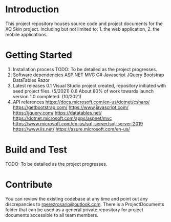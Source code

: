 # Introduction 
This project repository houses source code and project documents for the XO Skin project. Including but not limited to: 1. the web application, 2. the mobile applications.
# Getting Started
1.	Installation process
TODO: To be detailed as the project progresses.
2.	Software dependencies
ASP.NET MVC
C#
Javascript
JQuery
Bootstrap
DataTables
Razor
3.	Latest releases
0.1 Visual Studio project created, repository initiated with seed project files. (5/2021)
0.8 About 80% of work towards launch version 1.0 completed. (10/2021)
4.	API references
https://docs.microsoft.com/en-us/dotnet/csharp/
https://getbootstrap.com/
https://www.javascript.com/
https://jquery.com/
https://datatables.net/
https://dotnet.microsoft.com/apps/aspnet/mvc
https://www.microsoft.com/en-us/sql-server/sql-server-2019
https://www.iis.net/
https://azure.microsoft.com/en-us/
# Build and Test
TODO: To be detailed as the project progresses. 
# Contribute
You can review the existing codebase at any time and point out any discrepancies to rperezrosario@outlook.com.
There is a ProjectDocuments folder that can be used as a general private repository for project documents accessible to all team members.